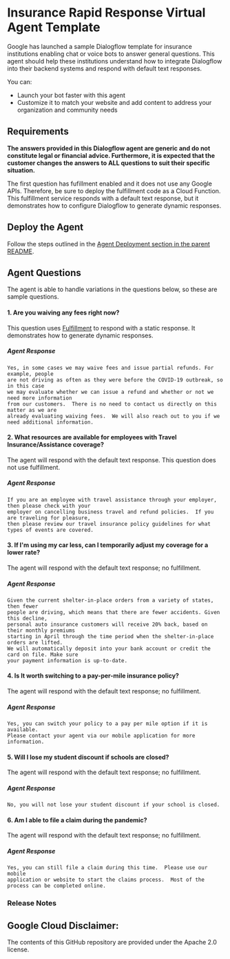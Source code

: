 <!--
  Licensed to the Apache Software Foundation (ASF) under one or more
  contributor license agreements.  See the NOTICE file distributed with
  this work for additional information regarding copyright ownership.
  The ASF licenses this file to You under the Apache License, Version 2.0
  (the "License"); you may not use this file except in compliance with
  the License.  You may obtain a copy of the License at

      http://www.apache.org/licenses/LICENSE-2.0

  Unless required by applicable law or agreed to in writing, software
  distributed under the License is distributed on an "AS IS" BASIS,
  WITHOUT WARRANTIES OR CONDITIONS OF ANY KIND, either express or implied.
  See the License for the specific language governing permissions and
  limitations under the License.
-->
# Insurance Rapid Response Virtual Agent Template 
Google has launched a sample Dialogflow 
template for insurance institutions enabling chat or voice bots to 
answer general questions. This agent should help these institutions
understand how to integrate Dialogflow into their backend systems and respond with default
text responses.

You can:
* Launch your bot faster with this agent
* Customize it to match your website and add content to address your organization 
and community needs  

## Requirements
**The answers provided in this Dialogflow agent are generic and do not constitute legal or financial advice. Furthermore, it is expected that the customer changes the answers to ALL questions
to suit their specific situation.**

The first question has fufillment enabled and it does not use any Google APIs.  Therefore, be sure to deploy the fulfillment code as a Cloud Function.  
This fulfillment service responds with a default text response, but it demonstrates how to configure Dialogflow to 
generate dynamic responses.

## Deploy the Agent
Follow the steps outlined in the [Agent Deployment section in the parent README](../README.md#agent-deployment).

## Agent Questions
The agent is able to handle variations in the questions below, so these are sample questions.

#### 1. Are you waiving any fees right now?
This question uses [Fulfillment](https://cloud.google.com/dialogflow/docs/quick/fulfillment) to respond with a static response.  It demonstrates how to generate
dynamic responses.    

##### Agent Response
```
Yes, in some cases we may waive fees and issue partial refunds. For example, people 
are not driving as often as they were before the COVID-19 outbreak, so in this case 
we may evaluate whether we can issue a refund and whether or not we need more information 
from our customers.  There is no need to contact us directly on this matter as we are 
already evaluating waiving fees.  We will also reach out to you if we need additional information.
```

#### 2. What resources are available for employees with Travel Insurance/Assistance coverage?

The agent will respond with the default text response.  This question does not use fulfillment.  

##### Agent Response
```
If you are an employee with travel assistance through your employer, then please check with your 
employer on cancelling business travel and refund policies.  If you are traveling for pleasure, 
then please review our travel insurance policy guidelines for what types of events are covered. 
```

#### 3. If I'm using my car less, can I temporarily adjust my coverage for a lower rate?

The agent will respond with the default text response; no fulfillment.

##### Agent Response
```
Given the current shelter-in-place orders from a variety of states, then fewer 
people are driving, which means that there are fewer accidents. Given this decline, 
personal auto insurance customers will receive 20% back, based on their monthly premiums 
starting in April through the time period when the shelter-in-place orders are lifted. 
We will automatically deposit into your bank account or credit the card on file. Make sure 
your payment information is up-to-date. 
```

#### 4. Is It worth switching to a pay-per-mile insurance policy?

The agent will respond with the default text response; no fulfillment.

##### Agent Response
```
Yes, you can switch your policy to a pay per mile option if it is available.  
Please contact your agent via our mobile application for more information.
```

#### 5. Will I lose my student discount if schools are closed?

The agent will respond with the default text response; no fulfillment.

##### Agent Response
```
No, you will not lose your student discount if your school is closed. 
```

#### 6. Am I able to file a claim during the pandemic?

The agent will respond with the default text response; no fulfillment.

##### Agent Response
```
Yes, you can still file a claim during this time.  Please use our mobile 
application or website to start the claims process.  Most of the process can be completed online.  
```

### Release Notes


## Google Cloud Disclaimer: 
The contents of this GitHub repository are provided under the Apache 2.0 license. 
